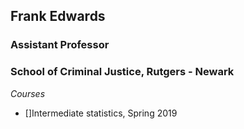 ## Frank Edwards
### Assistant Professor
### School of Criminal Justice, Rutgers - Newark

*Courses*

- []Intermediate statistics, Spring 2019
